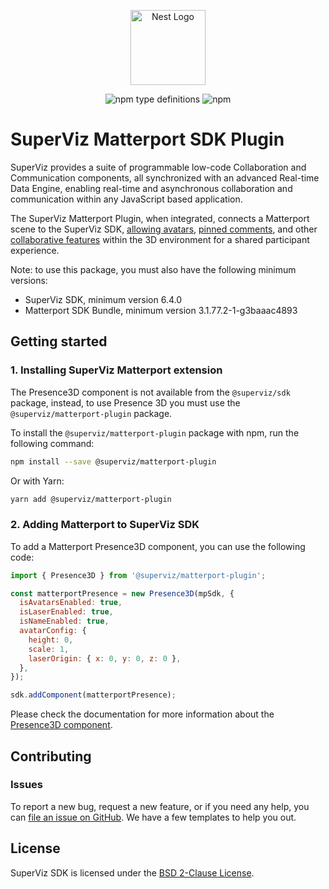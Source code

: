 <p align="center">
  <a href="https://superviz.com/" target="blank"><img src="https://avatars.githubusercontent.com/u/56120553?s=200&v=4" width="120" alt="Nest Logo" /></a>
</p>

<p align="center">
<img alt="npm type definitions" src="https://img.shields.io/npm/types/@superviz/matterport-plugin">
<img alt="npm" src="https://img.shields.io/npm/dw/@superviz/matterport-plugin">
</p>

# SuperViz Matterport SDK Plugin

SuperViz provides a suite of programmable low-code Collaboration and Communication components, all synchronized with an advanced Real-time Data Engine, enabling real-time and asynchronous collaboration and communication within any JavaScript based application.

The SuperViz Matterport Plugin, when integrated, connects a Matterport scene to the SuperViz SDK, [allowing avatars](https://docs.superviz.com/init/initialization#avatar), [pinned comments](https://docs.superviz.com/components/contextual-comments/contextual-comments-for-Matterport), and other [collaborative features](https://docs.superviz.com/components/presence/presence3d/MatterportPresence) within the 3D environment for a shared participant experience.

Note: to use this package, you must also have the following minimum versions:

- SuperViz SDK, minimum version 6.4.0
- Matterport SDK Bundle, minimum version 3.1.77.2-1-g3baaac4893

## Getting started

### 1. Installing SuperViz Matterport extension

The Presence3D component is not available from the `@superviz/sdk` package, instead, to use Presence 3D you must use the `@superviz/matterport-plugin` package.

To install the `@superviz/matterport-plugin` package with npm, run the following command:

```bash
npm install --save @superviz/matterport-plugin
```

Or with Yarn:

```bash
yarn add @superviz/matterport-plugin
```

### 2. Adding Matterport to SuperViz SDK

To add a Matterport Presence3D component, you can use the following code:

```jsx
import { Presence3D } from '@superviz/matterport-plugin';

const matterportPresence = new Presence3D(mpSdk, {
  isAvatarsEnabled: true,
  isLaserEnabled: true,
  isNameEnabled: true,
  avatarConfig: {
    height: 0,
    scale: 1,
    laserOrigin: { x: 0, y: 0, z: 0 },
  },
});

sdk.addComponent(matterportPresence);
```

Please check the documentation for more information about the [Presence3D component](https://docs.superviz.com/components/presence/presence3d/MatterportPresence).

## Contributing

### Issues

To report a new bug, request a new feature, or if you need any help, you can [file an issue on GitHub](https://github.com/SuperViz/sdk/issues/new/choose). We have a few templates to help you out.

## License

SuperViz SDK is licensed under the [BSD 2-Clause License](https://github.com/SuperViz/sdk/blob/main/LICENSE).
